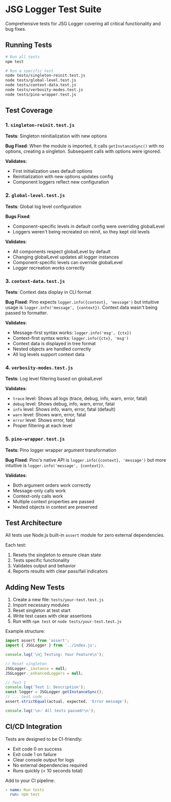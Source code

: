 # JSG Logger Test Suite

Comprehensive tests for JSG Logger covering all critical functionality and bug fixes.

## Running Tests

```bash
# Run all tests
npm test

# Run a specific test
node tests/singleton-reinit.test.js
node tests/global-level.test.js
node tests/context-data.test.js
node tests/verbosity-modes.test.js
node tests/pino-wrapper.test.js
```

## Test Coverage

### 1. `singleton-reinit.test.js`
**Tests**: Singleton reinitialization with new options

**Bug Fixed**: When the module is imported, it calls `getInstanceSync()` with no options, creating a singleton. Subsequent calls with options were ignored.

**Validates**:
- First initialization uses default options
- Reinitialization with new options updates config
- Component loggers reflect new configuration

### 2. `global-level.test.js`
**Tests**: Global log level configuration

**Bugs Fixed**: 
- Component-specific levels in default config were overriding globalLevel
- Loggers weren't being recreated on reinit, so they kept old levels

**Validates**:
- All components respect globalLevel by default
- Changing globalLevel updates all logger instances
- Component-specific levels can override globalLevel
- Logger recreation works correctly

### 3. `context-data.test.js`
**Tests**: Context data display in CLI format

**Bug Fixed**: Pino expects `logger.info({context}, 'message')` but intuitive usage is `logger.info('message', {context})`. Context data wasn't being passed to formatter.

**Validates**:
- Message-first syntax works: `logger.info('msg', {ctx})`
- Context-first syntax works: `logger.info({ctx}, 'msg')`
- Context data is displayed in tree format
- Nested objects are handled correctly
- All log levels support context data

### 4. `verbosity-modes.test.js`
**Tests**: Log level filtering based on globalLevel

**Validates**:
- `trace` level: Shows all logs (trace, debug, info, warn, error, fatal)
- `debug` level: Shows debug, info, warn, error, fatal
- `info` level: Shows info, warn, error, fatal (default)
- `warn` level: Shows warn, error, fatal
- `error` level: Shows error, fatal
- Proper filtering at each level

### 5. `pino-wrapper.test.js`
**Tests**: Pino logger wrapper argument transformation

**Bug Fixed**: Pino's native API is `logger.info({context}, 'message')` but more intuitive is `logger.info('message', {context})`.

**Validates**:
- Both argument orders work correctly
- Message-only calls work
- Context-only calls work
- Multiple context properties are passed
- Nested objects in context are preserved

## Test Architecture

All tests use Node.js built-in `assert` module for zero external dependencies.

Each test:
1. Resets the singleton to ensure clean state
2. Tests specific functionality
3. Validates output and behavior
4. Reports results with clear pass/fail indicators

## Adding New Tests

1. Create a new file: `tests/your-test.test.js`
2. Import necessary modules
3. Reset singleton at test start
4. Write test cases with clear assertions
5. Run with `npm test` or `node tests/your-test.test.js`

Example structure:

```javascript
import assert from 'assert';
import { JSGLogger } from '../index.js';

console.log('\n🧪 Testing: Your Feature\n');

// Reset singleton
JSGLogger._instance = null;
JSGLogger._enhancedLoggers = null;

// Test 1
console.log('Test 1: Description');
const logger = JSGLogger.getInstanceSync();
// ... test code ...
assert.strictEqual(actual, expected, 'Error message');

console.log('\n✅ All tests passed!\n');
```

## CI/CD Integration

Tests are designed to be CI-friendly:
- Exit code 0 on success
- Exit code 1 on failure
- Clear console output for logs
- No external dependencies required
- Runs quickly (< 10 seconds total)

Add to your CI pipeline:

```yaml
- name: Run tests
  run: npm test
```


